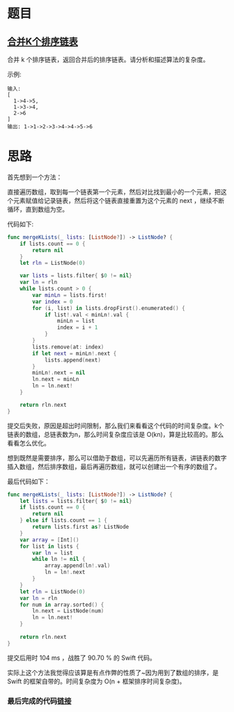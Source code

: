 # 题目

## [合并K个排序链表](https://leetcode-cn.com/problems/merge-k-sorted-lists/)

合并 k 个排序链表，返回合并后的排序链表。请分析和描述算法的复杂度。

示例:

```
输入:
[
  1->4->5,
  1->3->4,
  2->6
]
输出: 1->1->2->3->4->4->5->6
```

# 思路

首先想到一个方法：

直接遍历数组，取到每一个链表第一个元素，然后对比找到最小的一个元素，把这个元素赋值给记录链表，然后将这个链表直接重置为这个元素的 next ，继续不断循环，直到数组为空。

代码如下:

```Swift
func mergeKLists(_ lists: [ListNode?]) -> ListNode? {
    if lists.count == 0 {
        return nil
    }
    let rln = ListNode(0)

    var lists = lists.filter{ $0 != nil}
    var ln = rln
    while lists.count > 0 {
        var minLn = lists.first!
        var index = 0
        for (i, list) in lists.dropFirst().enumerated() {
            if list!.val < minLn!.val {
                minLn = list
                index = i + 1
            }
        }
        lists.remove(at: index)
        if let next = minLn!.next {
            lists.append(next)
        }
        minLn!.next = nil
        ln.next = minLn
        ln = ln.next!
    }

    return rln.next
}
```

提交后失败，原因是超出时间限制，那么我们来看看这个代码的时间复杂度。k个链表的数组，总链表数为n，那么时间复杂度应该是 O(kn)，算是比较高的。那么看看怎么优化。

想到既然是需要排序，那么可以借助于数组，可以先遍历所有链表，讲链表的数字插入数组，然后排序数组，最后再遍历数组，就可以创建出一个有序的数组了。

最后代码如下：

```Swift
func mergeKLists(_ lists: [ListNode?]) -> ListNode? {
    let lists = lists.filter{ $0 != nil}
    if lists.count == 0 {
        return nil
    } else if lists.count == 1 {
        return lists.first as? ListNode
    }
    var array = [Int]()
    for list in lists {
        var ln = list
        while ln != nil {
            array.append(ln!.val)
            ln = ln!.next
        }
    }
    let rln = ListNode(0)
    var ln = rln
    for num in array.sorted() {
        ln.next = ListNode(num)
        ln = ln.next!
    }
    
    return rln.next
}
```

提交后用时 104 ms ，战胜了 90.70 % 的 Swift 代码。

实际上这个方法我觉得应该算是有点作弊的性质了~因为用到了数组的排序，是 Swift 的框架自带的。时间复杂度为 O(n + 框架排序时间复杂度)。

### 最后完成的代码[链接](https://github.com/pepsikirk/LeetCode/blob/master/Algorithm/23.MergeKSortedLists/MergeKSortedLists.swift)




